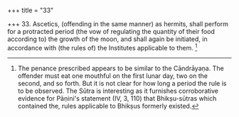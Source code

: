 +++
title = "33"

+++
33. Ascetics, (offending in the same manner) as hermits, shall perform for a protracted period (the vow of regulating the quantity of their food according to) the growth of the moon, and shall again be initiated, in accordance with (the rules of) the Institutes applicable to them. [^21] 


[^21]:  The penance prescribed appears to be similar to the Cāndrāyaṇa. The offender must eat one mouthful on the first lunar day, two on the second, and so forth. But it is not clear for how long a period the rule is to be observed. The Sūtra is interesting as it furnishes corroborative evidence for Pāṇini's statement (IV, 3, 110) that Bhikṣu-sūtras which contained the, rules applicable to Bhikṣus formerly existed.
